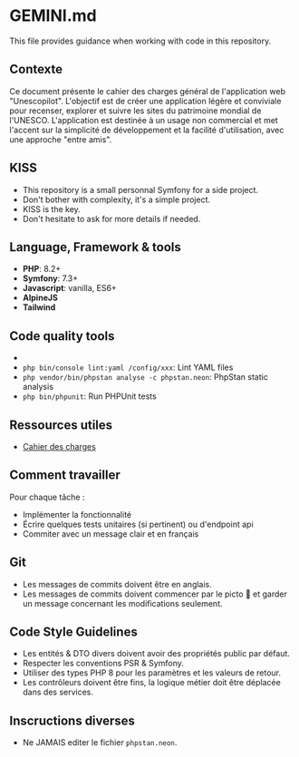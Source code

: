 # GEMINI.md

This file provides guidance when working with code in this repository.

## Contexte

Ce document présente le cahier des charges général de l'application web "Unescopilot".
L'objectif est de créer une application légère et conviviale pour recenser, explorer et suivre les sites
du patrimoine mondial de l'UNESCO. L'application est destinée à un usage non commercial et met l'accent
sur la simplicité de développement et la facilité d'utilisation, avec une approche "entre amis".

## KISS

- This repository is a small personnal Symfony for a side project.
- Don't bother with complexity, it's a simple project.
- KISS is the key.
- Don't hesitate to ask for more details if needed.

## Language, Framework & tools

- **PHP**: 8.2+
- **Symfony**: 7.3+
- **Javascript**: vanilla, ES6+
- **AlpineJS**
- **Tailwind**

## Code quality tools
- 
- `php bin/console lint:yaml /config/xxx`: Lint YAML files
- `php vendor/bin/phpstan analyse -c phpstan.neon`: PhpStan static analysis
- `php bin/phpunit`: Run PHPUnit tests

## Ressources utiles

- [Cahier des charges](specifications.md)

## Comment travailler

Pour chaque tâche :
- Implémenter la fonctionnalité
- Écrire quelques tests unitaires (si pertinent) ou d'endpoint api
- Commiter avec un message clair et en français

## Git

- Les messages de commits doivent être en anglais.
- Les messages de commits doivent commencer par le picto 🤖 et garder un message concernant les modifications seulement.

## Code Style Guidelines

- Les entités & DTO divers doivent avoir des propriétés public par défaut.
- Respecter les conventions PSR & Symfony.
- Utiliser des types PHP 8 pour les paramètres et les valeurs de retour.
- Les contrôleurs doivent être fins, la logique métier doit être déplacée dans des services.

## Inscructions diverses

- Ne JAMAIS editer le fichier `phpstan.neon`.

